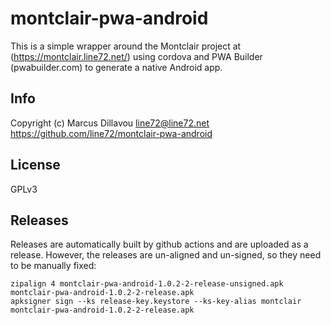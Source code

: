 # montclair-pwa-android

This is a simple wrapper around the Montclair project at (https://montclair.line72.net/) using cordova and PWA Builder (pwabuilder.com) to generate a native Android app.

## Info

Copyright (c) Marcus Dillavou <line72@line72.net>
https://github.com/line72/montclair-pwa-android

## License

GPLv3

## Releases

Releases are automatically built by github actions and are uploaded as
a release. However, the releases are un-aligned and un-signed, so they
need to be manually fixed:

```
zipalign 4 montclair-pwa-android-1.0.2-2-release-unsigned.apk montclair-pwa-android-1.0.2-2-release.apk
apksigner sign --ks release-key.keystore --ks-key-alias montclair montclair-pwa-android-1.0.2-2-release.apk
```

